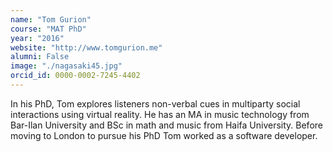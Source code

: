 ```yaml
---
name: "Tom Gurion"
course: "MAT PhD"
year: "2016"
website: "http://www.tomgurion.me"
alumni: False
image: "./nagasaki45.jpg"
orcid_id: 0000-0002-7245-4402
---
```

In his PhD, Tom explores listeners non-verbal cues in multiparty social interactions using virtual reality. He has an MA in music technology from Bar-Ilan University and BSc in math and music from Haifa University. Before moving to London to pursue his PhD Tom worked as a software developer.